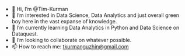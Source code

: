 - 👋 Hi, I’m @Tim-Kurman
- 👀 I’m interested in Data Science, Data Analytics and just overall green boy here in the vast expanse of knowledge.
- 🌱 I’m currently learning Data Analytics in Python and Data Science on Dataquest.
- 💞️ I’m looking to collaborate on whatever possible.
- 📫 How to reach me: tkurmanguzhin@gmail.com

<!---
Tim-Kurman/Tim-Kurman is a ✨ special ✨ repository because its `README.md` (this file) appears on your GitHub profile.
You can click the Preview link to take a look at your changes.
--->

